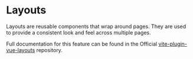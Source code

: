 # Layouts

Layouts are reusable components that wrap around pages. They are used to provide a consistent look and feel across
multiple pages.

Full documentation for this feature can be found in the
Official [vite-plugin-vue-layouts](https://github.com/JohnCampionJr/vite-plugin-vue-layouts) repository.


